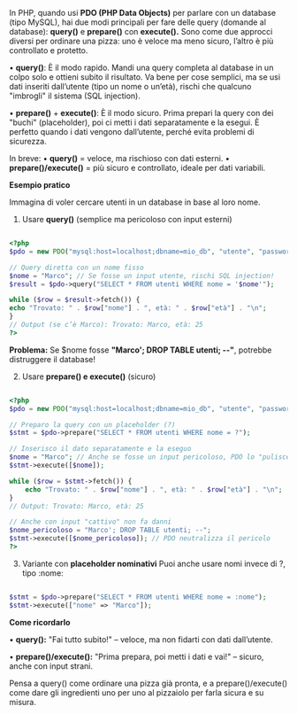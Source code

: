 In PHP, quando usi **PDO (PHP Data Objects)** per parlare con un database (tipo MySQL), hai due modi principali per fare delle query (domande al database): **query()** e **prepare()** con **execute().** Sono come due approcci diversi per ordinare una pizza: uno è veloce ma meno sicuro, l’altro è più controllato e protetto.

• **query()**: È il modo rapido. Mandi una query completa al database in un colpo solo e ottieni subito il risultato. Va bene per cose semplici, ma se usi dati inseriti dall’utente (tipo un nome o un’età), rischi che qualcuno "imbrogli" il sistema (SQL injection).

• **prepare()** + **execute()**: È il modo sicuro. Prima prepari la query con dei "buchi" (placeholder), poi ci metti i dati separatamente e la esegui. È perfetto quando i dati vengono dall’utente, perché evita problemi di sicurezza.

In breve:
• **query()** = veloce, ma rischioso con dati esterni.
• **prepare()/execute()** = più sicuro e controllato, ideale per dati variabili.

**Esempio pratico**

Immagina di voler cercare utenti in un database in base al loro nome.

1. Usare **query()** (semplice ma pericoloso con input esterni)

```php

<?php
$pdo = new PDO("mysql:host=localhost;dbname=mio_db", "utente", "password");

// Query diretta con un nome fisso
$nome = "Marco"; // Se fosse un input utente, rischi SQL injection!
$result = $pdo->query("SELECT * FROM utenti WHERE nome = '$nome'");

while ($row = $result->fetch()) {
echo "Trovato: " . $row["nome"] . ", età: " . $row["età"] . "\n";
}
// Output (se c’è Marco): Trovato: Marco, età: 25
?>
```

**Problema:** Se $nome fosse **"Marco'; DROP TABLE utenti; --"**, potrebbe distruggere il database!

2. Usare **prepare() e execute()** (sicuro)

```php

<?php
$pdo = new PDO("mysql:host=localhost;dbname=mio_db", "utente", "password");

// Preparo la query con un placeholder (?)
$stmt = $pdo->prepare("SELECT * FROM utenti WHERE nome = ?");

// Inserisco il dato separatamente e la eseguo
$nome = "Marco"; // Anche se fosse un input pericoloso, PDO lo "pulisce"
$stmt->execute([$nome]);

while ($row = $stmt->fetch()) {
    echo "Trovato: " . $row["nome"] . ", età: " . $row["età"] . "\n";
}
// Output: Trovato: Marco, età: 25

// Anche con input "cattivo" non fa danni
$nome_pericoloso = "Marco'; DROP TABLE utenti; --";
$stmt->execute([$nome_pericoloso]); // PDO neutralizza il pericolo
?>
```

3. Variante con **placeholder nominativi**
   Puoi anche usare nomi invece di ?, tipo :nome:

```php

$stmt = $pdo->prepare("SELECT * FROM utenti WHERE nome = :nome");
$stmt->execute(["nome" => "Marco"]);
```

**Come ricordarlo**

• **query():** "Fai tutto subito!" – veloce, ma non fidarti con dati dall’utente.

• **prepare()/execute():** "Prima prepara, poi metti i dati e vai!" – sicuro, anche con input strani.

Pensa a query() come ordinare una pizza già pronta, e a prepare()/execute() come dare gli ingredienti uno per uno al pizzaiolo per farla sicura e su misura.
